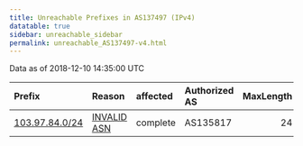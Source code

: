 ```yaml
---
title: Unreachable Prefixes in AS137497 (IPv4)
datatable: true
sidebar: unreachable_sidebar
permalink: unreachable_AS137497-v4.html
---
```


Data as of 2018-12-10 14:35:00 UTC


<div class="datatable-begin"></div>

| Prefix                                                 | Reason                                                                                                 | affected   | Authorized AS   |   MaxLength | Anchor                                       |   unreachable /24s |
|:-------------------------------------------------------|:-------------------------------------------------------------------------------------------------------|:-----------|:----------------|------------:|:---------------------------------------------|-------------------:|
| [103.97.84.0/24](https://stat.ripe.net/103.97.84.0/24) | [INVALID ASN](https://rpki-validator.ripe.net/announcement-preview?asn=AS137497&prefix=103.97.84.0/24) | complete   | AS135817        |          24 | [APNIC](unreachable_APNIC_RPKI_Root-v4.html) |                  1 |

<div class="datatable-end"></div>